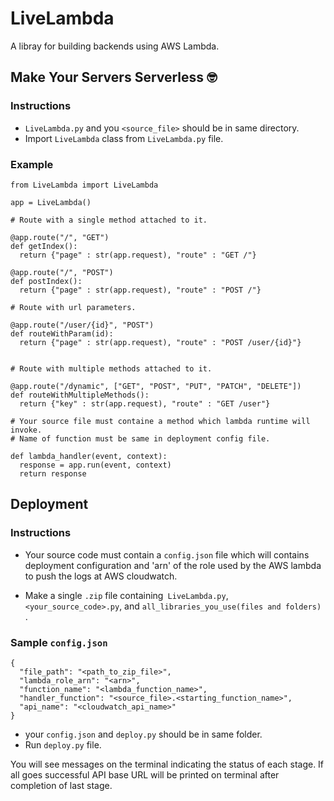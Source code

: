 # LiveLambda
A libray for building backends using AWS Lambda.

## Make Your Servers Serverless 🤓

### Instructions
* `LiveLambda.py` and you ``<source_file>`` should be in same directory.
* Import ``LiveLambda`` class from ``LiveLambda.py`` file.
### Example

```
from LiveLambda import LiveLambda

app = LiveLambda()

# Route with a single method attached to it.

@app.route("/", "GET")
def getIndex():
  return {"page" : str(app.request), "route" : "GET /"}

@app.route("/", "POST")
def postIndex():
  return {"page" : str(app.request), "route" : "POST /"}

# Route with url parameters.

@app.route("/user/{id}", "POST")
def routeWithParam(id):
  return {"page" : str(app.request), "route" : "POST /user/{id}"}


# Route with multiple methods attached to it.

@app.route("/dynamic", ["GET", "POST", "PUT", "PATCH", "DELETE"])
def routeWithMultipleMethods():
  return {"key" : str(app.request), "route" : "GET /user"}

# Your source file must containe a method which lambda runtime will invoke.
# Name of function must be same in deployment config file.

def lambda_handler(event, context):
  response = app.run(event, context)
  return response

```

## Deployment

### Instructions
* Your source code must contain a ``config.json`` file which will contains deployment configuration and 'arn' of the role used by the AWS lambda to push the logs at AWS cloudwatch.

* Make a single `.zip` file containing` LiveLambda.py`, `<your_source_code>.py`, and `all_libraries_you_use(files and folders)` .
### Sample ``config.json``
```
{
  "file_path": "<path_to_zip_file>",
  "lambda_role_arn": "<arn>",
  "function_name": "<lambda_function_name>",
  "handler_function": "<source_file>.<starting_function_name>",
  "api_name": "<cloudwatch_api_name>"
}
```
* your ``config.json`` and ``deploy.py`` should be in same folder.
* Run ``deploy.py`` file. 

You will see messages on the terminal indicating the status of each stage. If all goes successful API base URL will be printed on terminal after completion of last stage.
